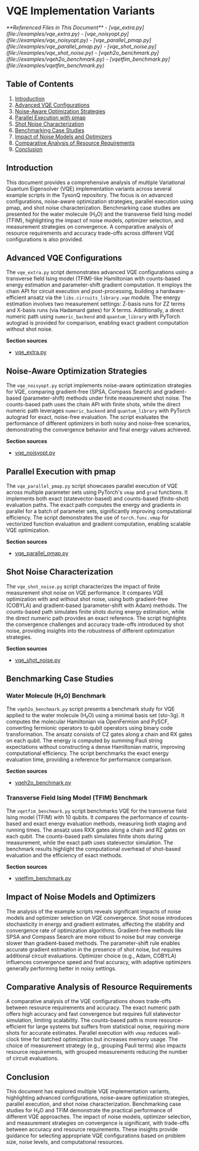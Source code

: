 # VQE Implementation Variants

<cite>
**Referenced Files in This Document**   
- [vqe_extra.py](file://examples/vqe_extra.py)
- [vqe_noisyopt.py](file://examples/vqe_noisyopt.py)
- [vqe_parallel_pmap.py](file://examples/vqe_parallel_pmap.py)
- [vqe_shot_noise.py](file://examples/vqe_shot_noise.py)
- [vqeh2o_benchmark.py](file://examples/vqeh2o_benchmark.py)
- [vqetfim_benchmark.py](file://examples/vqetfim_benchmark.py)
</cite>

## Table of Contents
1. [Introduction](#introduction)
2. [Advanced VQE Configurations](#advanced-vqe-configurations)
3. [Noise-Aware Optimization Strategies](#noise-aware-optimization-strategies)
4. [Parallel Execution with pmap](#parallel-execution-with-pmap)
5. [Shot Noise Characterization](#shot-noise-characterization)
6. [Benchmarking Case Studies](#benchmarking-case-studies)
7. [Impact of Noise Models and Optimizers](#impact-of-noise-models-and-optimizers)
8. [Comparative Analysis of Resource Requirements](#comparative-analysis-of-resource-requirements)
9. [Conclusion](#conclusion)

## Introduction
This document provides a comprehensive analysis of multiple Variational Quantum Eigensolver (VQE) implementation variants across several example scripts in the TyxonQ repository. The focus is on advanced configurations, noise-aware optimization strategies, parallel execution using pmap, and shot noise characterization. Benchmarking case studies are presented for the water molecule (H₂O) and the transverse field Ising model (TFIM), highlighting the impact of noise models, optimizer selection, and measurement strategies on convergence. A comparative analysis of resource requirements and accuracy trade-offs across different VQE configurations is also provided.

## Advanced VQE Configurations
The `vqe_extra.py` script demonstrates advanced VQE configurations using a transverse field Ising model (TFIM)-like Hamiltonian with counts-based energy estimation and parameter-shift gradient computation. It employs the chain API for circuit execution and post-processing, building a hardware-efficient ansatz via the `libs.circuits_library.vqe` module. The energy estimation involves two measurement settings: Z-basis runs for ZZ terms and X-basis runs (via Hadamard gates) for X terms. Additionally, a direct numeric path using `numeric_backend` and `quantum_library` with PyTorch autograd is provided for comparison, enabling exact gradient computation without shot noise.

**Section sources**
- [vqe_extra.py](file://examples/vqe_extra.py#L0-L195)

## Noise-Aware Optimization Strategies
The `vqe_noisyopt.py` script implements noise-aware optimization strategies for VQE, comparing gradient-free (SPSA, Compass Search) and gradient-based (parameter-shift) methods under finite measurement shot noise. The counts-based path uses the chain API with finite shots, while the direct numeric path leverages `numeric_backend` and `quantum_library` with PyTorch autograd for exact, noise-free evaluation. The script evaluates the performance of different optimizers in both noisy and noise-free scenarios, demonstrating the convergence behavior and final energy values achieved.

**Section sources**
- [vqe_noisyopt.py](file://examples/vqe_noisyopt.py#L0-L288)

## Parallel Execution with pmap
The `vqe_parallel_pmap.py` script showcases parallel execution of VQE across multiple parameter sets using PyTorch's `vmap` and `grad` functions. It implements both exact (statevector-based) and counts-based (finite-shot) evaluation paths. The exact path computes the energy and gradients in parallel for a batch of parameter sets, significantly improving computational efficiency. The script demonstrates the use of `torch.func.vmap` for vectorized function evaluation and gradient computation, enabling scalable VQE optimization.

**Section sources**
- [vqe_parallel_pmap.py](file://examples/vqe_parallel_pmap.py#L0-L163)

## Shot Noise Characterization
The `vqe_shot_noise.py` script characterizes the impact of finite measurement shot noise on VQE performance. It compares VQE optimization with and without shot noise, using both gradient-free (COBYLA) and gradient-based (parameter-shift with Adam) methods. The counts-based path simulates finite shots during energy estimation, while the direct numeric path provides an exact reference. The script highlights the convergence challenges and accuracy trade-offs introduced by shot noise, providing insights into the robustness of different optimization strategies.

**Section sources**
- [vqe_shot_noise.py](file://examples/vqe_shot_noise.py#L0-L222)

## Benchmarking Case Studies
### Water Molecule (H₂O) Benchmark
The `vqeh2o_benchmark.py` script presents a benchmark study for VQE applied to the water molecule (H₂O) using a minimal basis set (sto-3g). It computes the molecular Hamiltonian via OpenFermion and PySCF, converting fermionic operators to qubit operators using binary code transformation. The ansatz consists of CZ gates along a chain and RX gates on each qubit. The energy is computed by summing Pauli string expectations without constructing a dense Hamiltonian matrix, improving computational efficiency. The script benchmarks the exact energy evaluation time, providing a reference for performance comparison.

**Section sources**
- [vqeh2o_benchmark.py](file://examples/vqeh2o_benchmark.py#L0-L162)

### Transverse Field Ising Model (TFIM) Benchmark
The `vqetfim_benchmark.py` script benchmarks VQE for the transverse field Ising model (TFIM) with 10 qubits. It compares the performance of counts-based and exact energy evaluation methods, measuring both staging and running times. The ansatz uses RXX gates along a chain and RZ gates on each qubit. The counts-based path simulates finite shots during measurement, while the exact path uses statevector simulation. The benchmark results highlight the computational overhead of shot-based evaluation and the efficiency of exact methods.

**Section sources**
- [vqetfim_benchmark.py](file://examples/vqetfim_benchmark.py#L0-L123)

## Impact of Noise Models and Optimizers
The analysis of the example scripts reveals significant impacts of noise models and optimizer selection on VQE convergence. Shot noise introduces stochasticity in energy and gradient estimates, affecting the stability and convergence rate of optimization algorithms. Gradient-free methods like SPSA and Compass Search are more robust to noise but may converge slower than gradient-based methods. The parameter-shift rule enables accurate gradient estimation in the presence of shot noise, but requires additional circuit evaluations. Optimizer choice (e.g., Adam, COBYLA) influences convergence speed and final accuracy, with adaptive optimizers generally performing better in noisy settings.

## Comparative Analysis of Resource Requirements
A comparative analysis of the VQE configurations shows trade-offs between resource requirements and accuracy. The exact numeric path offers high accuracy and fast convergence but requires full statevector simulation, limiting scalability. The counts-based path is more resource-efficient for large systems but suffers from statistical noise, requiring more shots for accurate estimates. Parallel execution with `vmap` reduces wall-clock time for batched optimization but increases memory usage. The choice of measurement strategy (e.g., grouping Pauli terms) also impacts resource requirements, with grouped measurements reducing the number of circuit evaluations.

## Conclusion
This document has explored multiple VQE implementation variants, highlighting advanced configurations, noise-aware optimization strategies, parallel execution, and shot noise characterization. Benchmarking case studies for H₂O and TFIM demonstrate the practical performance of different VQE approaches. The impact of noise models, optimizer selection, and measurement strategies on convergence is significant, with trade-offs between accuracy and resource requirements. These insights provide guidance for selecting appropriate VQE configurations based on problem size, noise levels, and computational resources.